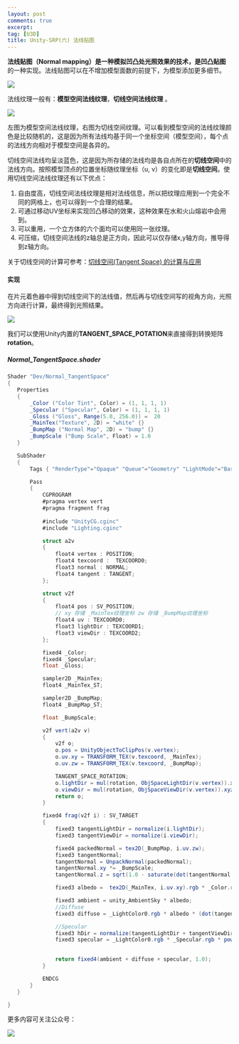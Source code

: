 ```yaml
---
layout: post
comments: true
excerpt:
tag: [U3D]
title: Unity-SRP(六) 法线贴图
---
```


**法线贴图（Normal mapping）**是一种模拟凹凸处光照效果的技术，是**凹凸贴图**的一种实现。法线贴图可以在不增加模型面数的前提下，为模型添加更多细节。

![](../../images/srp_6_01.png)

[^图片来源]: https://zh.wikipedia.org/wiki/法线贴图



法线纹理一般有：**模型空间法线纹理**，**切线空间法线纹理** 。

![](../../images/srp_6_02.jpg)

[^图片来源]: https://docs.cryengine.com/display/SDKDOC4/Tangent+Space+Normal+Mapping

左图为模型空间法线纹理，右图为切线空间纹理。可以看到模型空间的法线纹理颜色是比较随机的，这是因为所有法线均基于同一个坐标空间（模型空间），每个点的法线方向相对于模型空间是各异的。

切线空间法线均呈淡蓝色，这是因为所存储的法线均是各自点所在的**切线空间**中的法线方向。按照模型顶点的位置坐标随纹理坐标（u, v）的变化即是**切线空间**。使用切线空间法线纹理还有以下优点：

1. 自由度高，切线空间法线纹理是相对法线信息，所以把纹理应用到一个完全不同的网格上，也可以得到一个合理的结果。
2. 可通过移动UV坐标来实现凹凸移动的效果，这种效果在水和火山熔岩中会用到。
3. 可以重用，一个立方体的六个面均可以使用同一张纹理。
4. 可压缩，切线空间法线的z轴总是正方向，因此可以仅存储x,y轴方向，推导得到z轴方向。

关于切线空间的计算可参考：[切线空间(Tangent Space) 的计算与应用](http://windsmoon.com/2017/11/28/切线空间-Tangent-Space-的计算与应用/)

#### 实现

在片元着色器中得到切线空间下的法线值，然后再与切线空间写的视角方向，光照方向进行计算，最终得到光照结果。

![](../../images/srp_6_03.png)



我们可以使用Unity内置的**TANGENT_SPACE_POTATION**来直接得到转换矩阵**rotation**。

##### Normal_TangentSpace.shader

```c#
Shader "Dev/Normal_TangentSpace"
{
   Properties
   {
       _Color ("Color Tint", Color) = (1, 1, 1, 1)
       _Specular ("Specular", Color) = (1, 1, 1, 1)
       _Gloss ("Gloss", Range(5.0, 256.0)) =  20
       _MainTex("Texture", 2D) = "white" {}
       _BumpMap ("Normal Map", 2D) = "bump" {}
       _BumpScale ("Bump Scale", Float) = 1.0
   }

   SubShader
   {
       Tags { "RenderType"="Opaque" "Queue"="Geometry" "LightMode"="BasicLightMode" }

       Pass
       {
           CGPROGRAM
           #pragma vertex vert
           #pragma fragment frag
           
           #include "UnityCG.cginc"
           #include "Lighting.cginc"

           struct a2v
           {
               float4 vertex : POSITION;
               float4 texcoord :  TEXCOORD0;
               float3 normal : NORMAL;
               float4 tangent : TANGENT;
           };

           struct v2f
           {
               float4 pos : SV_POSITION;
               // xy 存储 _MainTex纹理坐标 zw 存储 _BumpMap纹理坐标
               float4 uv : TEXCOORD0;
               float3 lightDir : TEXCOORD1;
               float3 viewDir : TEXCOORD2;
           };

           fixed4 _Color;
           fixed4 _Specular;
           float _Gloss;

           sampler2D _MainTex;
           float4 _MainTex_ST;

           sampler2D _BumpMap;
           float4 _BumpMap_ST;

           float _BumpScale;

           v2f vert(a2v v)
           {
               v2f o;
               o.pos = UnityObjectToClipPos(v.vertex);
               o.uv.xy = TRANSFORM_TEX(v.texcoord, _MainTex);
               o.uv.zw = TRANSFORM_TEX(v.texcoord, _BumpMap);

               TANGENT_SPACE_ROTATION;
               o.lightDir = mul(rotation, ObjSpaceLightDir(v.vertex)).xyz;
               o.viewDir = mul(rotation, ObjSpaceViewDir(v.vertex)).xyz;
               return o;
           }

           fixed4 frag(v2f i) : SV_TARGET
           {
               fixed3 tangentLightDir = normalize(i.lightDir);
               fixed3 tangentViewDir = normalize(i.viewDir);

               fixed4 packedNormal = tex2D(_BumpMap, i.uv.zw);
               fixed3 tangentNormal;
               tangentNormal = UnpackNormal(packedNormal);
			   tangentNormal.xy *= _BumpScale;
			   tangentNormal.z = sqrt(1.0 - saturate(dot(tangentNormal.xy, tangentNormal.xy)));

               fixed3 albedo =  tex2D(_MainTex, i.uv.xy).rgb * _Color.rgb;

               fixed3 ambient = unity_AmbientSky * albedo;
               //Diffuse
               fixed3 diffuse = _LightColor0.rgb * albedo * (dot(tangentNormal, tangentLightDir) * 0.5 + 0.5);

               //Specular
               fixed3 hDir = normalize(tangentLightDir + tangentViewDir);
               fixed3 specular = _LightColor0.rgb * _Specular.rgb * pow(saturate(dot(tangentNormal, hDir)), _Gloss);

              
               return fixed4(ambient + diffuse + specular, 1.0);
           }

           ENDCG
       }
   }

}
```

更多内容可关注公众号：

![](../../images/qrcode_yi.jpg)